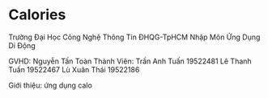 
# Calories
 Trường Đại Học Công Nghệ Thông Tin ĐHQG-TpHCM
        Nhập Môn Ứng Dụng Di Động

 GVHD: Nguyễn Tấn Toàn
 Thành Viên:
    Trần Anh Tuấn  19522481
    Lê Thanh Tuấn  19522467
    Lù Xuân Thái   19522186

Giới thiệu: ứng dụng calo
